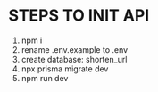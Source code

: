 

# STEPS TO INIT API

1. npm i
2. rename .env.example to .env
3. create database: shorten_url
4. npx prisma migrate dev
5. npm run dev

